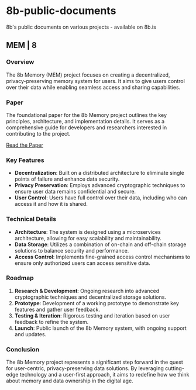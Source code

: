 # 8b-public-documents
8b's public documents on various projects - available on 8b.is

## MEM | 8

### Overview
The 8b Memory (MEM) project focuses on creating a decentralized, privacy-preserving memory system for users. It aims to give users control over their data while enabling seamless access and sharing capabilities.

### Paper
The foundational paper for the 8b Memory project outlines the key principles, architecture, and implementation details. It serves as a comprehensive guide for developers and researchers interested in contributing to the project.

[Read the Paper](mem8/mem8-paper.md)

### Key Features
- **Decentralization**: Built on a distributed architecture to eliminate single points of failure and enhance data security.
- **Privacy Preservation**: Employs advanced cryptographic techniques to ensure user data remains confidential and secure.
- **User Control**: Users have full control over their data, including who can access it and how it is shared.

### Technical Details
- **Architecture**: The system is designed using a microservices architecture, allowing for easy scalability and maintainability.
- **Data Storage**: Utilizes a combination of on-chain and off-chain storage solutions to balance security and performance.
- **Access Control**: Implements fine-grained access control mechanisms to ensure only authorized users can access sensitive data.

### Roadmap
1. **Research & Development**: Ongoing research into advanced cryptographic techniques and decentralized storage solutions.
2. **Prototype**: Development of a working prototype to demonstrate key features and gather user feedback.
3. **Testing & Iteration**: Rigorous testing and iteration based on user feedback to refine the system.
4. **Launch**: Public launch of the 8b Memory system, with ongoing support and updates.

### Conclusion
The 8b Memory project represents a significant step forward in the quest for user-centric, privacy-preserving data solutions. By leveraging cutting-edge technology and a user-first approach, it aims to redefine how we think about memory and data ownership in the digital age.